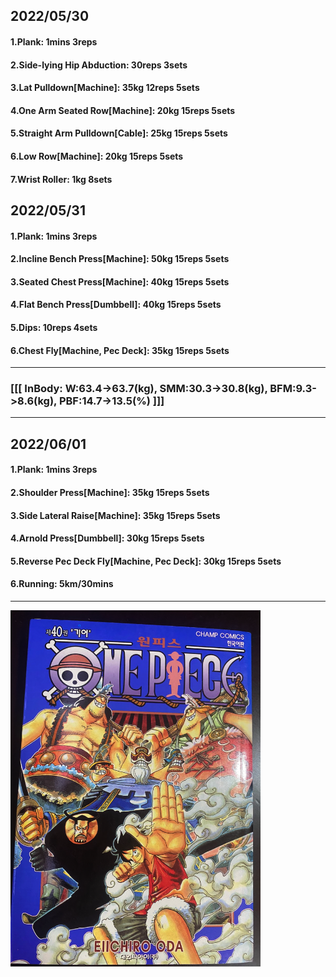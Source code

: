## 2022/05/30
#### 1.Plank: 1mins 3reps
#### 2.Side-lying Hip Abduction: 30reps 3sets
#### 3.Lat Pulldown\[Machine\]: 35kg 12reps 5sets
#### 4.One Arm Seated Row\[Machine\]: 20kg 15reps 5sets
#### 5.Straight Arm Pulldown\[Cable\]: 25kg 15reps 5sets
#### 6.Low Row\[Machine\]: 20kg 15reps 5sets
#### 7.Wrist Roller: 1kg 8sets

## 2022/05/31
#### 1.Plank: 1mins 3reps
#### 2.Incline Bench Press\[Machine\]: 50kg 15reps 5sets
#### 3.Seated Chest Press\[Machine\]: 40kg 15reps 5sets
#### 4.Flat Bench Press\[Dumbbell\]: 40kg 15reps 5sets
#### 5.Dips: 10reps 4sets
#### 6.Chest Fly\[Machine, Pec Deck\]: 35kg 15reps 5sets

---
### [[[ InBody: W:63.4->63.7(kg), SMM:30.3->30.8(kg), BFM:9.3->8.6(kg), PBF:14.7->13.5(%) ]]]
---

## 2022/06/01
#### 1.Plank: 1mins 3reps
#### 2.Shoulder Press\[Machine\]: 35kg 15reps 5sets
#### 3.Side Lateral Raise\[Machine\]: 35kg 15reps 5sets
#### 4.Arnold Press\[Dumbbell\]: 30kg 15reps 5sets
#### 5.Reverse Pec Deck Fly\[Machine, Pec Deck\]: 30kg 15reps 5sets
#### 6.Running: 5km/30mins


---

<img src='./_resources/__040.png' width='400px' />

